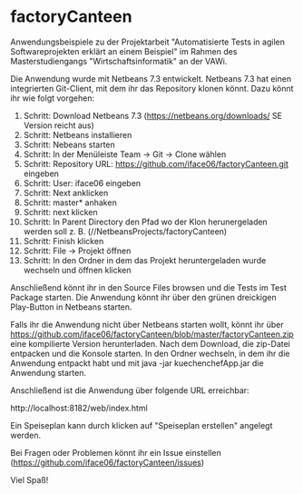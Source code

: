 factoryCanteen
==============

Anwendungsbeispiele zu der Projektarbeit "Automatisierte Tests in agilen Softwareprojekten erklärt an einem Beispiel" 
im Rahmen des Masterstudiengangs "Wirtschaftsinformatik" an der VAWi.

Die Anwendung wurde mit Netbeans 7.3 entwickelt. Netbeans 7.3 hat einen integrierten Git-Client, mit dem ihr das 
Repository klonen könnt. Dazu könnt ihr wie folgt vorgehen:

1. Schritt: Download Netbeans 7.3 (https://netbeans.org/downloads/ SE Version reicht aus)
2. Schritt: Netbeans installieren
3. Schritt: Nebeans starten
4. Schritt: In der Menüleiste Team -> Git -> Clone wählen
5. Schritt: Repository URL: https://github.com/iface06/factoryCanteen.git eingeben
6. Schritt: User: iface06 eingeben
7. Schritt: Next anklicken
8. Schritt: master* anhaken
9. Schritt: next klicken
10. Schritt: In Parent Directory den Pfad wo der Klon herunergeladen werden soll 
            z. B. (/<home directory>/NetbeansProjects/factoryCanteen) 
11. Schritt: Finish klicken
12. Schritt: File -> Projekt öffnen 
13. Schritt: In den Ordner in dem das Projekt heruntergeladen wurde wechseln und öffnen klicken

Anschließend könnt ihr in den Source Files browsen und die Tests im Test Package starten. Die Anwendung könnt ihr über
den grünen dreickigen Play-Button in Netbeans starten. 



Falls ihr die Anwendung nicht über Netbeans starten wollt, könnt ihr über 
            https://github.com/iface06/factoryCanteen/blob/master/factoryCanteen.zip
eine kompilierte Version herunterladen. Nach dem Download, die zip-Datei entpacken und die Konsole starten. In den 
Ordner wechseln, in dem ihr die Anwendung entpackt habt und mit 
            java -jar kuechenchefApp.jar
die Anwendung starten. 



Anschließend ist die Anwendung über folgende URL erreichbar: 

  http://localhost:8182/web/index.html

Ein Speiseplan kann durch klicken auf "Speiseplan erstellen" angelegt werden. 

Bei Fragen oder Problemen könnt ihr ein Issue einstellen (https://github.com/iface06/factoryCanteen/issues)

Viel Spaß!
